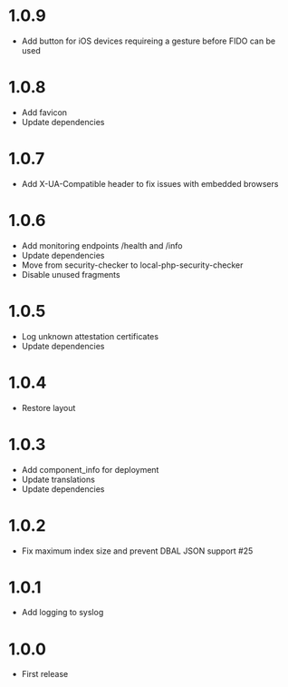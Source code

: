 # 1.0.9
- Add button for iOS devices requireing a gesture before FIDO can be used

# 1.0.8
- Add favicon
- Update dependencies

# 1.0.7
- Add X-UA-Compatible header to fix issues with embedded browsers

# 1.0.6
 - Add monitoring endpoints /health and /info
 - Update dependencies
 - Move from security-checker to local-php-security-checker
 - Disable unused fragments 
 
# 1.0.5
 * Log unknown attestation certificates
 * Update dependencies
 
# 1.0.4
 * Restore layout

# 1.0.3
 * Add component_info for deployment
 * Update translations
 * Update dependencies
# 1.0.2
 * Fix maximum index size and prevent DBAL JSON support #25

# 1.0.1
 * Add logging to syslog

# 1.0.0
 * First release
